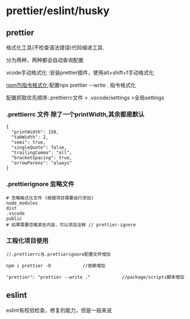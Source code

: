 # prettier/eslint/husky

## prettier

格式化工具(不检查语法错误)代码缩进工具.

分为两种，两种都会自动查询配置

vcode手动格式化 :安装prettier插件，使用alt+shift+f手动格式化

[npm包指令格式化](https://www.prettier.cn/docs/install.html):配置npx prettier --write .  指令格式化

配置抓取优先顺序:.prettierrc文件 > .vscode/settings >全局settings

### .prettierrc  文件 除了一个printWidth,其余都是默认

```
{
  "printWidth": 150,
  "tabWidth": 2,
  "semi": true,
  "singleQuote": false,
  "trailingComma": "all",
  "bracketSpacing": true,
  "arrowParens": "always"
}

```

### .prettierignore 忽略文件

```
# 忽略格式化文件 (根据项目需要自行添加)
node_modules
dist
.vscode
public
# 如果需要忽略某些内容，可以添加注释 // prettier-ignore
```

### 工程化项目使用

```
//.prettierrc与.prettierignore配置文件增加

npm i prettier -D            //依赖增加

"prettier": "prettier --write ."            //package/scripts脚本增加
```

## eslint

eslint有校验检查，修复的能力，但是一般来说
